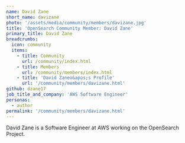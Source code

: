 ```yaml
---
name: David Zane
short_name: davizane
photo: '/assets/media/community/members/davizane.jpg'
title: 'OpenSearch Community Member: David Zane'
primary_title: David Zane
breadcrumbs:
  icon: community
  items:
    - title: Community
      url: /community/index.html
    - title: Members
      url: /community/members/index.html
    - title: 'David Zaneo&apos;s Profile'
      url: '/community/members/davizane.html'
github: dzane17
job_title_and_company: 'AWS Software Engineer'
personas:
  - author
permalink: '/community/members/davizane.html'
---
```


David Zane is a Software Engineer at AWS working on the OpenSearch Project.